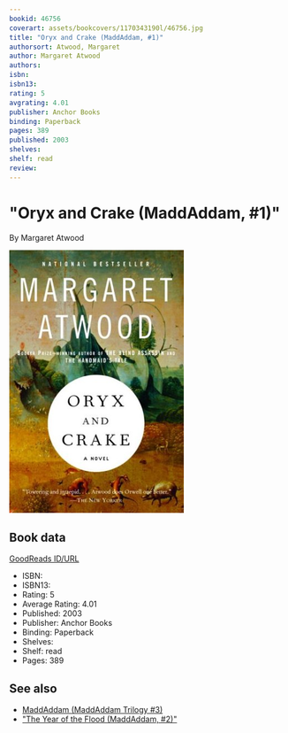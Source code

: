 ```yaml
---
bookid: 46756
coverart: assets/bookcovers/1170343190l/46756.jpg
title: "Oryx and Crake (MaddAddam, #1)"
authorsort: Atwood, Margaret
author: Margaret Atwood
authors: 
isbn: 
isbn13: 
rating: 5
avgrating: 4.01
publisher: Anchor Books
binding: Paperback
pages: 389
published: 2003
shelves: 
shelf: read
review: 
---
```


# "Oryx and Crake (MaddAddam, #1)"

By Margaret Atwood

![](../../assets/bookcovers/1170343190l/46756.jpg)

## Book data

[GoodReads ID/URL](https://www.goodreads.com/book/show/46756)

- ISBN: 
- ISBN13: 
- Rating: 5
- Average Rating: 4.01
- Published: 2003
- Publisher: Anchor Books
- Binding: Paperback
- Shelves: 
- Shelf: read
- Pages: 389


## See also

- [MaddAddam (MaddAddam Trilogy #3)](MaddAddam_MaddAddam_Trilogy_3.md)
- ["The Year of the Flood (MaddAddam, #2)"](The_Year_of_the_Flood_MaddAddam__2.md)
